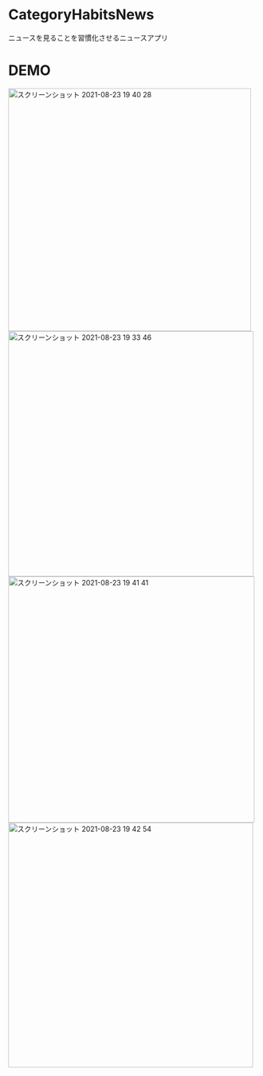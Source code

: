 # CategoryHabitsNews
ニュースを見ることを習慣化させるニュースアプリ

# DEMO
<img width="487" alt="スクリーンショット 2021-08-23 19 40 28" src="https://user-images.githubusercontent.com/65348333/131234486-751e5f0b-2115-455e-bd10-bb5a93853e3c.png">

<img width="492" alt="スクリーンショット 2021-08-23 19 33 46" src="https://user-images.githubusercontent.com/65348333/131234500-8d1998e4-5385-4c7c-98d5-f275fb20c070.png">

<img width="494" alt="スクリーンショット 2021-08-23 19 41 41" src="https://user-images.githubusercontent.com/65348333/131234507-1d7c8192-ebf6-41c4-b992-34afa8752093.png">

<img width="491" alt="スクリーンショット 2021-08-23 19 42 54" src="https://user-images.githubusercontent.com/65348333/131234509-254bfe12-3926-4c43-b7ea-a9043435c632.png">

